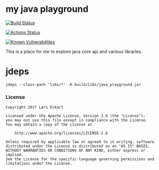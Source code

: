 # my java playground

[![Build Status](https://travis-ci.org/LarsEckart/java_playground.svg?branch=master)](https://travis-ci.org/LarsEckart/java_playground)

[![Actions Status](https://github.com/LarsEckart/java_playground/workflows/build/badge.svg)](https://github.com/LarsEckart/java_playground/actions)

[![Known Vulnerabilities](https://snyk.io/test/github/larseckart/java_playground/badge.svg?targetFile=build.gradle)](https://snyk.io/test/github/larseckart/java_playground?targetFile=build.gradle)

This is a place for me to explore java core api and various libraries.

# jdeps

```
jdeps --class-path 'libs/*' -R build/libs/java_playground.jar
```

### License

```
Copyright 2017 Lars Eckart

Licensed under the Apache License, Version 2.0 (the "License");
you may not use this file except in compliance with the License.
You may obtain a copy of the License at

    http://www.apache.org/licenses/LICENSE-2.0

Unless required by applicable law or agreed to in writing, software
distributed under the License is distributed on an "AS IS" BASIS,
WITHOUT WARRANTIES OR CONDITIONS OF ANY KIND, either express or implied.
See the License for the specific language governing permissions and
limitations under the License.
```
